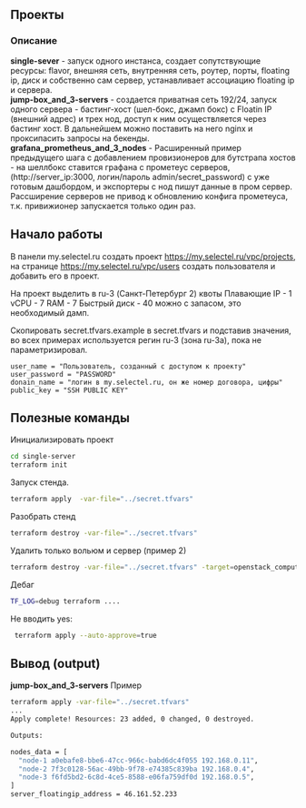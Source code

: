 ## Проекты
### Описание
**single-sever** - запуск одного инстанса, создает сопутствующие ресурсы: flavor, внешняя сеть, внутренняя сеть, роутер, порты, floating ip, диск и собственно сам сервер, устанавливает ассоциацию floating ip и сервера.  
**jump-box_and_3-servers** - создается приватная сеть  192/24, запуск одного сервера - бастинг-хост (шел-бокс, джамп бокс) с Floatin IP (внешний адрес)  и трех нод, доступ к ним осуществляется через бастинг хост. В дальнейшем можно поставить на него nginx и проксипасить запросы на бекенды.  
**grafana_prometheus_and_3_nodes** - Расширенный пример предыдущего шага с добавлением провизионеров для бутстрапа хостов - на шеллбокс ставится графана с прометеус серверов, (http://server_ip:3000,  логин/пароль admin/secret_password) с уже готовым дашбордом, и экспортеры с нод пишут данные в пром сервер. Рассширение серверов не привод к обновлению конфига прометеуса, т.к. привижионер запускается только один раз.


## Начало работы
В панели my.selectel.ru создать проект https://my.selectel.ru/vpc/projects, на странице https://my.selectel.ru/vpc/users создать пользователя и добавить его в проект.

На проект выделить в ru-3 (Санкт-Петербург 2) квоты
Плавающие IP - 1
vCPU - 7
RAM - 7
Быстрый диск - 40
можно с запасом, это необходимый дамп.

Скопировать secret.tfvars.example в secret.tfvars и подставив значения, во всех примерах используется регин ru-3 (зона ru-3a), пока не параметризировал.
```
user_name = "Пользователь, созданный с доступом к проекту"
user_password = "PASSWORD"
donain_name = "логин в my.selectel.ru, он же номер договора, цифры"
public_key = "SSH PUBLIC KEY"
```

## Полезные команды

Инициализировать проект
```bash
cd single-server
terraform init
```

Запуск стенда.
```bash
terraform apply  -var-file="../secret.tfvars"
```

Разобрать стенд
```bash
terraform destroy -var-file="../secret.tfvars"
```

Удалить только вольюм и сервер (пример 2)
```bash
terraform destroy -var-file="../secret.tfvars" -target=openstack_compute_instance_v2.jump_box -target=openstack_blockstorage_volume_v3.volume_1
```

Дебаг
```bash
TF_LOG=debug terraform ....
```

Не вводить yes:
```bash
 terraform apply --auto-approve=true
```

## Вывод (output)
**jump-box_and_3-servers** Пример

```bash
terraform apply -var-file="../secret.tfvars"
...
Apply complete! Resources: 23 added, 0 changed, 0 destroyed.

Outputs:

nodes_data = [
  "node-1 a0ebafe8-bbe6-47cc-966c-babd6dc4f055 192.168.0.11",
  "node-2 7f3c0128-56ac-49bb-9f78-e74385c839ba 192.168.0.4",
  "node-3 f6fd5bd2-6c8d-4ce5-8588-e06fa759df0d 192.168.0.5",
]
server_floatingip_address = 46.161.52.233
```
